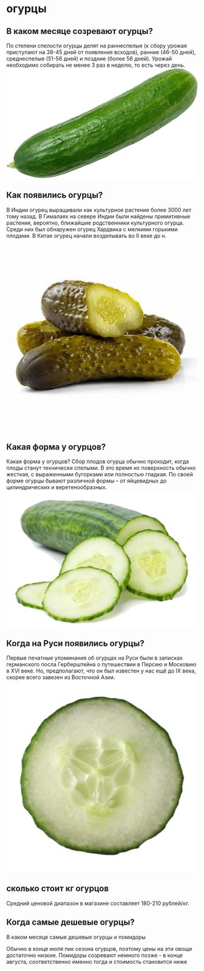 # огурцы
## В каком месяце созревают огурцы?

По степени спелости огурцы делят на раннеспелые (к сбору урожая приступают на 38-45 дней от появления всходов), ранние (46-50 дней),
среднеспелые (51-56 дней) и поздние (более 56 дней). Урожай необходимо собирать не менее 3 раз в неделю, то есть через день.
![alt](pngwing.com.png)
## Как появились огурцы?

В Индии огурец выращивали как культурное растение более 3000 лет тому назад. В Гималаях на севере Индии были найдены примитивные растения, вероятно, ближайшие родственники культурного огурца. Среди них был обнаружен огурец Хардвика с мелкими горькими плодами. В Китае огурец начали возделывать
во II веке до н.
![alt](pngwing.com(2).png)
## Какая форма у огурцов?

Какая форма у огурцов?
Сбор плодов огурца обычно проходит, когда плоды станут технически спелыми. В это время их поверхность обычно жесткая, 
с выраженными бугорками или полностью гладкая. По своей форме огурцы бывают различной формы – от яйцевидных до цилиндрических и веретенообразных.
![alt](pngwing.com(1).png)
## Когда на Руси появились огурцы?

Первые печатные упоминания об огурцах на Руси были в записках германского посла Герберштейна о путешествии в Персию и Московию в XVI веке. 
Но, предполагают, что он был известен у нас ещё до IX века, скорее всего завезен из Восточной Азии.
![alt](pngwing.com(3).png)
## сколько стоит кг огурцов
Средний ценовой диапазон в магазине составляет 180-210 рублей/кг.

## Когда самые дешевые огурцы?
В каком месяце самые дешевые огурцы и помидоры

Обычно в конце июля пик сезона огурцов, поэтому цены на эти овощи достаточно низкие. Помидоры созревают немного позже - в конце августа, соответственно именно тогда и стоимость становится ниже
